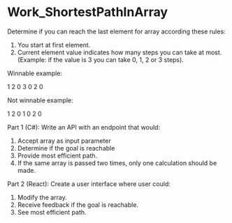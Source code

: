 # Work_ShortestPathInArray
Determine if you can reach the last element for array according these rules:
1. You start at first element.
2. Current element value indicates how many steps you can take at most.
(Example: if the value is 3 you can take 0, 1, 2 or 3 steps).

Winnable example:

1 2 0 3 0 2 0

Not winnable example:

1 2 0 1 0 2 0


Part 1 (C#):
Write an API with an endpoint that would:
1. Accept array as input parameter
2. Determine if the goal is reachable
3. Provide most efficient path.
4. If the same array is passed two times,
only one calculation should be made.

Part 2 (React):
Create a user interface where user could:
1. Modify the array.
2. Receive feedback if the goal is reachable.
3. See most efficient path.

